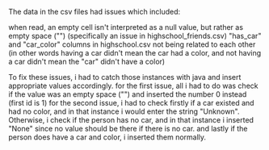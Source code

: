 The data in the csv files had issues which included:

when read, an empty cell isn't interpreted as a null value, but rather as empty space ("") (specifically an issue in highschool_friends.csv)
"has_car" and "car_color" columns in highschool.csv not being related to each other (in other words having a car didn't mean the car had a color, and not having a car didn't mean the "car" didn't have a color)

To fix these issues, i had to catch those instances with java and insert appropriate values accordingly. for the first issue, all i had to do was check if the value was an empty space ("") and inserted the number 0 instead (first id is 1)
for the second issue, i had to check firstly if a car existed and had no color, and in that instance i would enter the string "Unknown". Otherwise, i check if the person has no car, and in that instance i inserted "None" since no value should be there if there is no car. and lastly if the person does have a car and color, i inserted them normally.
